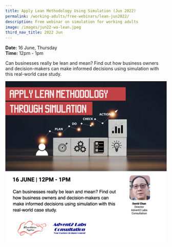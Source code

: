 ```yaml
---
title: Apply Lean Methodology Using Simulation (Jun 2022)
permalink: /working-adults/free-webinars/lean-jun2022/
description: Free webinar on simulation for working adults
image: /images/jun22-wa-lean.jpeg
third_nav_title: 2022 Jun
---
```

**Date:** 16 June, Thursday
<br> **Time:** 12pm - 1pm

Can businesses really be lean and mean? Find out how business owners and decision-makers can make informed decisions using simulation with this real-world case study.   

![Free webinar on simulation for working adults](/images/jun22-updated-wa-lean.jpeg)